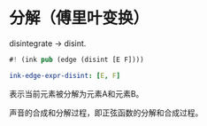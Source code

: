 # 分解（傅里叶变换）

disintegrate -> disint.

```rs
#! (ink pub (edge (disint [E F])))
```

```yaml
ink-edge-expr-disint: [E, F]
```

表示当前元素被分解为元素A和元素B。

声音的合成和分解过程，即正弦函数的分解和合成过程。